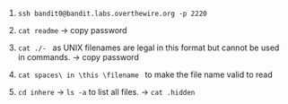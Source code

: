 1) ```ssh bandit0@bandit.labs.overthewire.org -p 2220```


2) ```cat readme``` -> copy password


3) ```cat ./- ``` as UNIX filenames are legal in this format but cannot be used in commands. -> copy password


4) ```cat spaces\ in \this \filename ``` to make the file name valid to read


5) ```cd inhere``` -> ```ls -a``` to list all files. -> ```cat .hidden```
